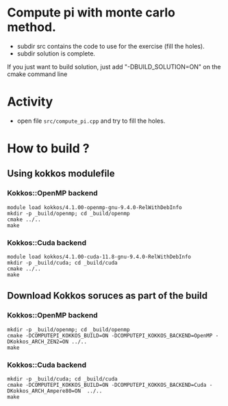 # Compute pi with monte carlo method.

- subdir src contains the code to use for the exercise (fill the holes).
- subdir solution is complete.

If you just want to build solution, just add "-DBUILD_SOLUTION=ON" on the cmake command line

# Activity

- open file `src/compute_pi.cpp` and try to fill the holes.

# How to build ?

## Using kokkos modulefile

### Kokkos::OpenMP backend

```shell
module load kokkos/4.1.00-openmp-gnu-9.4.0-RelWithDebInfo
mkdir -p _build/openmp; cd _build/openmp
cmake ../..
make
```

### Kokkos::Cuda backend

```shell
module load kokkos/4.1.00-cuda-11.8-gnu-9.4.0-RelWithDebInfo
mkdir -p _build/cuda; cd _build/cuda
cmake ../..
make
```

## Download Kokkos soruces as part of the build

### Kokkos::OpenMP backend

```shell
mkdir -p _build/openmp; cd _build/openmp
cmake -DCOMPUTEPI_KOKKOS_BUILD=ON -DCOMPUTEPI_KOKKOS_BACKEND=OpenMP -DKokkos_ARCH_ZEN2=ON ../..
make
```

### Kokkos::Cuda backend

```shell
mkdir -p _build/cuda; cd _build/cuda
cmake -DCOMPUTEPI_KOKKOS_BUILD=ON -DCOMPUTEPI_KOKKOS_BACKEND=Cuda -DKokkos_ARCH_Ampere80=ON  ../..
make
```
